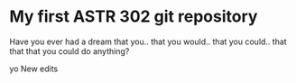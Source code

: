 # My first ASTR 302 git repository

Have you ever had a dream that you..
that you would..
that you could..
that
that
that you could do anything?

yo
New edits
